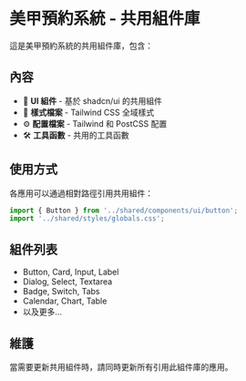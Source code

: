 # 美甲預約系統 - 共用組件庫

這是美甲預約系統的共用組件庫，包含：

## 內容

- 🎨 **UI 組件** - 基於 shadcn/ui 的共用組件
- 🎨 **樣式檔案** - Tailwind CSS 全域樣式
- ⚙️ **配置檔案** - Tailwind 和 PostCSS 配置
- 🛠️ **工具函數** - 共用的工具函數

## 使用方式

各應用可以通過相對路徑引用共用組件：

```typescript
import { Button } from '../shared/components/ui/button';
import '../shared/styles/globals.css';
```

## 組件列表

- Button, Card, Input, Label
- Dialog, Select, Textarea
- Badge, Switch, Tabs
- Calendar, Chart, Table
- 以及更多...

## 維護

當需要更新共用組件時，請同時更新所有引用此組件庫的應用。

